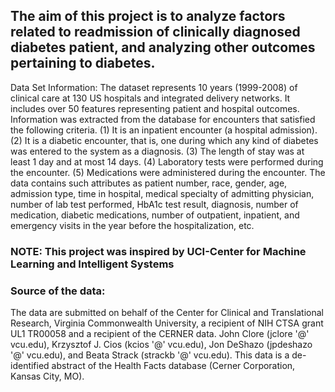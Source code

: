 ## The aim of this project is to analyze factors related to readmission of clinically diagnosed diabetes patient, and analyzing other outcomes pertaining to diabetes.

Data Set Information:
The dataset represents 10 years (1999-2008) of clinical care at 130 US hospitals and integrated delivery networks. It includes over 50 features representing patient and hospital outcomes. Information was extracted from the database for encounters that satisfied the following criteria.
(1)	It is an inpatient encounter (a hospital admission).
(2)	It is a diabetic encounter, that is, one during which any kind of diabetes was entered to the system as a diagnosis.
(3)	The length of stay was at least 1 day and at most 14 days.
(4)	Laboratory tests were performed during the encounter.
(5)	Medications were administered during the encounter.
The data contains such attributes as patient number, race, gender, age, admission type, time in hospital, medical specialty of admitting physician, number of lab test performed, HbA1c test result, diagnosis, number of medication, diabetic medications, number of outpatient, inpatient, and emergency visits in the year before the hospitalization, etc.

### NOTE: This project was inspired by UCI-Center for Machine Learning and Intelligent Systems
### Source of the data:

The data are submitted on behalf of the Center for Clinical and Translational Research, Virginia Commonwealth University, a recipient of NIH CTSA grant UL1 TR00058 and a recipient of the CERNER data. John Clore (jclore '@' vcu.edu), Krzysztof J. Cios (kcios '@' vcu.edu), Jon DeShazo (jpdeshazo '@' vcu.edu), and Beata Strack (strackb '@' vcu.edu). This data is a de-identified abstract of the Health Facts database (Cerner Corporation, Kansas City, MO).
